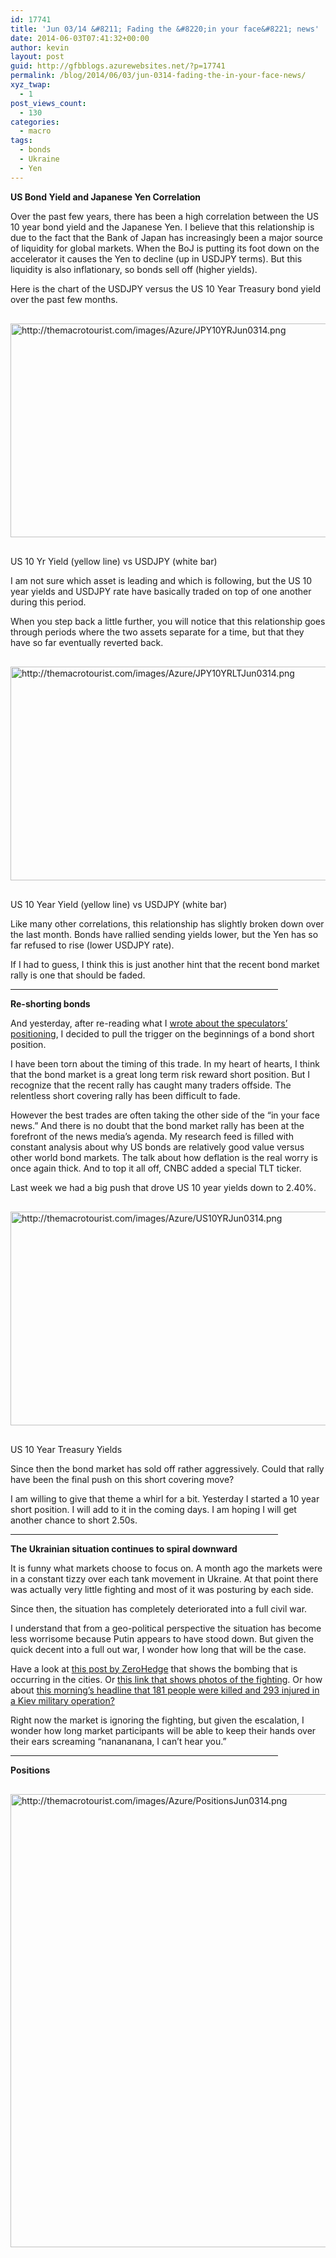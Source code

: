 ```yaml
---
id: 17741
title: 'Jun 03/14 &#8211; Fading the &#8220;in your face&#8221; news'
date: 2014-06-03T07:41:32+00:00
author: kevin
layout: post
guid: http://gfbblogs.azurewebsites.net/?p=17741
permalink: /blog/2014/06/03/jun-0314-fading-the-in-your-face-news/
xyz_twap:
  - 1
post_views_count:
  - 130
categories:
  - macro
tags:
  - bonds
  - Ukraine
  - Yen
---
```

**US Bond Yield and Japanese Yen Correlation**

Over the past few years, there has been a high correlation between the US 10 year bond yield and the Japanese Yen. I believe that this relationship is due to the fact that the Bank of Japan has increasingly been a major source of liquidity for global markets. When the BoJ is putting its foot down on the accelerator it causes the Yen to decline (up in USDJPY terms). But this liquidity is also inflationary, so bonds sell off (higher yields).

Here is the chart of the USDJPY versus the US 10 Year Treasury bond yield over the past few months.


  <img src="http://themacrotourist.com/images/Azure/JPY10YRJun0314.png" style="margin:30px auto;display:block;" alt="http://themacrotourist.com/images/Azure/JPY10YRJun0314.png" width="600" height="342" />US 10 Yr Yield (yellow line) vs USDJPY (white bar)</a>
</div>

I am not sure which asset is leading and which is following, but the US 10 year yields and USDJPY rate have basically traded on top of one another during this period.

When you step back a little further, you will notice that this relationship goes through periods where the two assets separate for a time, but that they have so far eventually reverted back.


  <img src="http://themacrotourist.com/images/Azure/JPY10YRLTJun0314.png" style="margin:30px auto;display:block;" alt="http://themacrotourist.com/images/Azure/JPY10YRLTJun0314.png" width="600" height="342" />US 10 Year Yield (yellow line) vs USDJPY (white bar)</a>
</div>

Like many other correlations, this relationship has slightly broken down over the last month. Bonds have rallied sending yields lower, but the Yen has so far refused to rise (lower USDJPY rate). 

If I had to guess, I think this is just another hint that the recent bond market rally is one that should be faded. 

<hr size="3" width="85%" />

**Re-shorting bonds**

And yesterday, after re-reading what I [wrote about the speculators&#8217; positioning](http://gfbblogs.azurewebsites.net/blog/2014/06/02/jun-0214-are-bond-specs-digging-themselves-a-bigger-hole/), I decided to pull the trigger on the beginnings of a bond short position. 

I have been torn about the timing of this trade. In my heart of hearts, I think that the bond market is a great long term risk reward short position. But I recognize that the recent rally has caught many traders offside. The relentless short covering rally has been difficult to fade.

However the best trades are often taking the other side of the &#8220;in your face news.&#8221; And there is no doubt that the bond market rally has been at the forefront of the news media&#8217;s agenda. My research feed is filled with constant analysis about why US bonds are relatively good value versus other world bond markets. The talk about how deflation is the real worry is once again thick. And to top it all off, CNBC added a special TLT ticker. 

Last week we had a big push that drove US 10 year yields down to 2.40%. 


  <img src="http://themacrotourist.com/images/Azure/US10YRJun0314.png" style="margin:30px auto;display:block;" alt="http://themacrotourist.com/images/Azure/US10YRJun0314.png" width="600" height="342" />US 10 Year Treasury Yields</a>
</div>

Since then the bond market has sold off rather aggressively. Could that rally have been the final push on this short covering move?

I am willing to give that theme a whirl for a bit. Yesterday I started a 10 year short position. I will add to it in the coming days. I am hoping I will get another chance to short 2.50s. 

<hr size="3" width="85%" />

**The Ukrainian situation continues to spiral downward**

It is funny what markets choose to focus on. A month ago the markets were in a constant tizzy over each tank movement in Ukraine. At that point there was actually very little fighting and most of it was posturing by each side.

Since then, the situation has completely deteriorated into a full civil war. 

I understand that from a geo-political perspective the situation has become less worrisome because Putin appears to have stood down. But given the quick decent into a full out war, I wonder how long that will be the case.

Have a look at [this post by ZeroHedge](http://www.zerohedge.com/news/2014-06-02/deadly-ukraine-figher-jet-bombing-caught-tape) that shows the bombing that is occurring in the cities. Or [this link that shows photos of the fighting](http://www.zerohedge.com/news/2014-06-02/photos-ukraine-civil-war-casualties-reported-city-lugansk-after-fighter-jet-attack). Or how about [this morning&#8217;s headline that 181 people were killed and 293 injured in a Kiev military operation?](http://rt.com/news/163308-killed-injured-eastern-ukraine/)

Right now the market is ignoring the fighting, but given the escalation, I wonder how long market participants will be able to keep their hands over their ears screaming &#8220;nanananana, I can&#8217;t hear you.&#8221;

<hr size="3" width="85%" />

**Positions**


  <img src="http://themacrotourist.com/images/Azure/PositionsJun0314.png" style="margin:30px auto;display:block;" alt="http://themacrotourist.com/images/Azure/PositionsJun0314.png" width="600" height="725"></p>